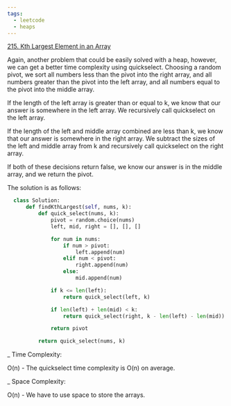 ```yaml
---
tags:
  - leetcode
  - heaps
---
```


<a href="https://leetcode.com/problems/kth-largest-element-in-an-array/">
215. Kth Largest Element in an Array</a>

Again, another problem that could be easily solved with a heap, however, we can
get a better time complexity using quickselect. Choosing a random pivot, we sort
all numbers less than the pivot into the right array, and all numbers greater
than the pivot into the left array, and all numbers equal to the pivot into the
middle array.

If the length of the left array is greater than or equal to k, we know that our
answer is somewhere in the left array. We recursively call quickselect on the
left array.

If the length of the left and middle array combined are less than k, we know
that our answer is somewhere in the right array. We subtract the sizes of the
left and middle array from k and recursively call quickselect on the right
array.

If both of these decisions return false, we know our answer is in the middle
array, and we return the pivot.

The solution is as follows:

```python
  class Solution:
      def findKthLargest(self, nums, k):
          def quick_select(nums, k):
              pivot = random.choice(nums)
              left, mid, right = [], [], []

              for num in nums:
                  if num > pivot:
                      left.append(num)
                  elif num < pivot:
                      right.append(num)
                  else:
                      mid.append(num)

              if k <= len(left):
                  return quick_select(left, k)

              if len(left) + len(mid) < k:
                  return quick_select(right, k - len(left) - len(mid))

              return pivot

          return quick_select(nums, k)
```

\_ Time Complexity:

O(n) - The quickselect time complexity is O(n) on average.

\_ Space Complexity:

O(n) - We have to use space to store the arrays.
